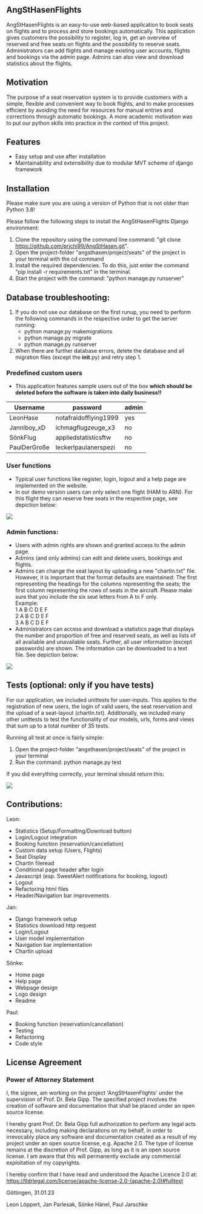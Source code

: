 ## AngStHasenFlights

AngStHasenFlights is an easy-to-use web-based application to book seats on flights and to process and store bookings
automatically.
This application gives customers the possibility to register, log in, get an overview of reserved and free seats on
flights and the possibility to reserve seats.
Administrators can add flights and manage existing user accounts, flights and bookings via the admin page. Admins can
also view and download statistics about the flights.

## Motivation

The purpose of a seat reservation system is to provide customers with a simple, flexible and convenient way to book
flights, and to make processes efficient by avoiding the need for resources for manual entries and corrections through
automatic bookings.
A more academic motivation was to put our python skills into practice in the context of this project.

## Features

- Easy setup and use after installation
- Maintainability and extensibility due to modular MVT scheme of django framework

## Installation

Please make sure you are using a version of Python that is not older than Python 3.8!

Please follow the following steps to install the AngStHasenFlights Django environment:

1. Clone the repository using the command line command: "git clone https://github.com/prichi99/AngStHasen.git".
2. Open the project-folder "angsthasen/project/seats" of the project in your terminal with the cd command
3. Install the required dependencies. To do this, just enter the command "pip install -r requirements.txt" in the
   terminal.
4. Start the project with the command: "python manage.py runserver"

## Database troubleshooting:

1. If you do not use our database on the first runup, you need to perform the following commands in the respective order
   to get the server running:
    - python manage.py makemigrations
    - python manage.py migrate
    - python manage.py runserver
2. When there are further database errors, delete the database and all migration files (except the __init__.py) and
   retry step 1.

### Predefined custom users

- This application features sample users out of the box **which should be deleted before the software is taken into
  daily business!!**

| Username     | password              | admin |
|--------------|-----------------------|-------|
| LeonHase     | notafraidofflying1999 | yes   |
| Janniboy_xD  | ichmagflugzeuge_x3    | no    |
| SönkFlug     | appliedstatisticsftw  | no    |
| PaulDerGroße | lecker!paulanerspezi  | no    |

### User functions

- Typical user functions like register, login, logout and a help page are implemented on the website.
- In our demo version users can only select one flight (HAM to ARN). For this flight they can reserve free seats in the
  respective page, see depiction below:

![](project/seats/flightseats/static/img/images/book_seat.png)

### Admin functions:

- Users with admin rights are shown and granted access to the admin page.
- Admins (and only admins) can edit and delete users, bookings and flights.
- Admins can change the seat layout by uploading a new "chartIn.txt" file.
  However, it is important that the format defaults are maintained: The first representing the headings for the
  columns
  representing the seats; the first column representing the rows of seats in the aircraft. Please make sure that you
  include the six seat letters from A to F only.\
  Example:\
  1 A B C D E F \
  2 A B C D E F \
  3 A B C D E F
- Administrators can access and download a statistics page that displays the number and proportion of free and reserved
  seats, as well as lists of all available and unavailable seats. Further, all user information (except
  passwords) are shown. The information can be downloaded to a text file. See depiction below:

![](project/seats/flightseats/static/img/images/show_stats.png)

## Tests (optional: only if you have tests)

For our application, we included unittests for user-inputs. This applies to the registration of new users, the login of 
valid users, the seat reservation and the upload of a seat-layout (chartIn.txt). Additionally, we included many other 
unittests to test the functionality of our models, urls, forms and views that sum up to a total number of 35 tests.

Running all test at once is fairly simple:

1. Open the project-folder "angsthasen/project/seats" of the project in your terminal
2. Run the command: python manage.py test

If you did everything correctly, your terminal should return this:

![](project/seats/flightseats/static/img/images/successful_test_run.png)

## Contributions:

Leon:

- Statistics (Setup/Formatting/Download button)
- Login/Logout integration
- Booking function (reservation/cancellation)
- Custom data setup (Users, Flights)
- Seat Display 
- ChartIn fileread
- Conditional page header after login
- Javascript (esp. SweetAlert notifications for booking, logout)
- Logout
- Refactoring html files
- Header/Navigation bar improvements 

Jan:

- Django framework setup
- Statistics download http request
- Login/Logout
- User model implementation
- Navigation bar implementation
- ChartIn upload

Sönke:

- Home page
- Help page
- Webpage design
- Logo design
- Readme 

Paul:

- Booking function (reservation/cancellation)
- Testing
- Refactoring
- Code style


## License Agreement

### Power of Attorney Statement

I, the signee, am working on the project 'AngStHasenFlights' under the supervision of Prof. Dr. Bela Gipp. The
specified project involves the creation of software and documentation that shall be placed under an open source license.

I hereby grant Prof. Dr. Bela Gipp full authorization to perform any legal acts necessary, including making declarations
on my behalf, in order to irrevocably place any software and documentation created as a result of my project under an
open source license, e.g. Apache 2.0. The type of license remains at the discretion of Prof. Gipp, as long as it is an
open source license. I am aware that this will permanently exclude any commercial exploitation of my copyrights.

I hereby confirm that I have read and understood the Apache Licence 2.0
at: https://tldrlegal.com/license/apache-license-2.0-(apache-2.0)#fulltext

Göttingen, 31.01.23

Leon Löppert, Jan Parlesak, Sönke Hänel, Paul Jarschke
